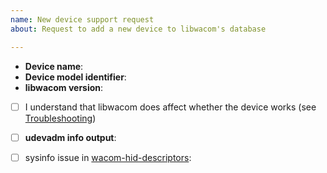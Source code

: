 ```yaml
---
name: New device support request
about: Request to add a new device to libwacom's database

---
```


<!--
Please read https://github.com/linuxwacom/libwacom/wiki/Adding-a-new-device

In most cases you should file a pull request instead of this issue.
Pull requests are usually quickly reviewed and merged.

Filing this issue means support for your tablet is likely to get delayed for a
long time.
-->


- **Device name**: <!-- e.g. Wacom Intuos Pro Small -->
- **Device model identifier**: <!-- e.g. CTH-680 -->
- **libwacom version**:

- [ ] I understand that libwacom does affect whether the device works (see [Troubleshooting](https://github.com/linuxwacom/libwacom/wiki/Troubleshooting#my-tablet-doesnt-work))

- [ ] **udevadm info output**: <!-- as attachment! -->
- [ ] sysinfo issue in [wacom-hid-descriptors](https://github.com/linuxwacom/wacom-hid-descriptors):
